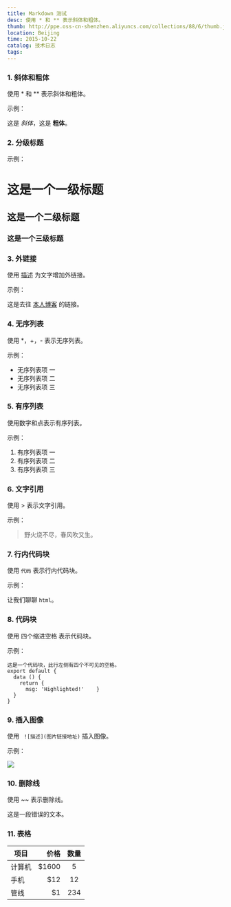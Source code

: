 ```yaml
---
title: Markdown 测试
desc: 使用 * 和 ** 表示斜体和粗体。
thumb: http://ppe.oss-cn-shenzhen.aliyuncs.com/collections/88/6/thumb.jpg
location: Beijing
time: 2015-10-22
catalog: 技术日志
tags:
---
```



###  1. 斜体和粗体

使用 * 和 ** 表示斜体和粗体。

示例：

这是 *斜体*，这是 **粗体**。

### 2. 分级标题


示例：

# 这是一个一级标题

## 这是一个二级标题

### 这是一个三级标题



### 3. 外链接

使用 [描述](链接地址) 为文字增加外链接。

示例：

这是去往 [本人博客](https://yscoder.github.io/vuepress-theme-indigo/) 的链接。

### 4. 无序列表

使用 *，+，- 表示无序列表。

示例：

- 无序列表项 一
- 无序列表项 二
- 无序列表项 三

### 5. 有序列表

使用数字和点表示有序列表。

示例：

1. 有序列表项 一
2. 有序列表项 二
3. 有序列表项 三

### 6. 文字引用

使用 > 表示文字引用。

示例：

> 野火烧不尽，春风吹又生。

### 7. 行内代码块

使用 `代码` 表示行内代码块。

示例：

让我们聊聊 `html`。

### 8. 代码块

使用 四个缩进空格 表示代码块。

示例：

```
这是一个代码块，此行左侧有四个不可见的空格。
export default {
  data () {
    return {
      msg: 'Highlighted!'    }
  }
}
```

### 9. 插入图像

使用 ` ![描述](图片链接地址)` 插入图像。

示例：

![](https://storage-1251325576.cos.ap-beijing.myqcloud.com/blog/9746525.png)

### 10. 删除线

使用 ~~ 表示删除线。

这是一段错误的文本。

### 11. 表格

| 项目   |  价格 | 数量 |
| ------ | ----: | :--: |
| 计算机 | $1600 |  5   |
| 手机   |   $12 |  12  |
| 管线   |    $1 | 234  |